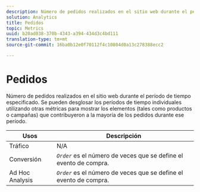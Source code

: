 ```yaml
---
description: Número de pedidos realizados en el sitio web durante el período de tiempo especificado. Se pueden desglosar los períodos de tiempo individuales utilizando otras métricas para mostrar los elementos (tales como productos o campañas) que contribuyeron a la mayoría de los pedidos durante ese período.
solution: Analytics
title: Pedidos
topic: Metrics
uuid: b20ad038-370b-4343-a394-434d3c4bd111
translation-type: tm+mt
source-git-commit: 16ba0b12e0f70112f4c10804d0a13c278388ecc2

---
```



# Pedidos

Número de pedidos realizados en el sitio web durante el período de tiempo especificado. Se pueden desglosar los períodos de tiempo individuales utilizando otras métricas para mostrar los elementos (tales como productos o campañas) que contribuyeron a la mayoría de los pedidos durante ese período.

| Usos | Descripción |
|---|---|
| Tráfico | N/A |
| Conversión | *`Order`* es el número de veces que se define el evento de compra. |
| Ad Hoc Analysis  | *`Order`* es el número de veces que se define el evento de compra. |

